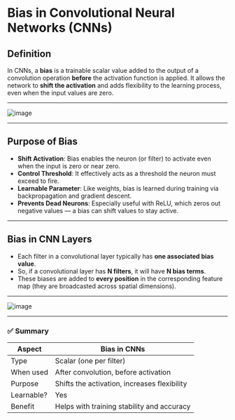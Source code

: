 # **Bias in Convolutional Neural Networks (CNNs)**

## **Definition**

In CNNs, a **bias** is a trainable scalar value added to the output of a convolution operation **before** the activation function is applied. It allows the network to **shift the activation** and adds flexibility to the learning process, even when the input values are zero.

---

![image](https://github.com/user-attachments/assets/00c83a63-5982-49f3-bd6f-00553bb70240)

---

## **Purpose of Bias**

- **Shift Activation**: Bias enables the neuron (or filter) to activate even when the input is zero or near zero.
- **Control Threshold**: It effectively acts as a threshold the neuron must exceed to fire.
- **Learnable Parameter**: Like weights, bias is learned during training via backpropagation and gradient descent.
- **Prevents Dead Neurons**: Especially useful with ReLU, which zeros out negative values — a bias can shift values to stay active.

---

## **Bias in CNN Layers**

- Each filter in a convolutional layer typically has **one associated bias value**.
- So, if a convolutional layer has **N filters**, it will have **N bias terms**.
- These biases are added to **every position** in the corresponding feature map (they are broadcasted across spatial dimensions).

---

![image](https://github.com/user-attachments/assets/29ecbee8-fc83-4529-8354-c784d96fd665)

---

### ✅ Summary

| **Aspect**       | **Bias in CNNs**                          |
|------------------|-------------------------------------------|
| Type             | Scalar (one per filter)                   |
| When used        | After convolution, before activation      |
| Purpose          | Shifts the activation, increases flexibility |
| Learnable?       | Yes                                       |
| Benefit          | Helps with training stability and accuracy|
